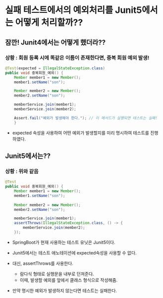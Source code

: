 # 실패 테스트에서의 예외처리를 Junit5에서는 어떻게 처리할까??

## 잠깐! Junit4에서는 어떻게 했더라??
### 상황 : 회원 등록 시에 똑같은 이름이 존재한다면, 중복 회원 예외 발생!
```java
@Test(expected = IllegalStateException.class)
public void 중복회원_예외() {
    Member member1 = new Member();
    member1.setName("son");

    Member member2 = new Member();
    member2.setName("son");

    memberService.join(member1);
    memberService.join(member2);

	Assert.fail("예외가 발생해야 한다."); // 이 메서드가 실행되면 테스트는 실패!
    }
```
* expected 속성을 사용하여 어떤 예외가 발생할지를 미리 명시하여 테스트를 진행하였다.

## Junit5에서는??
### 상황 : 위와 같음
```java
@Test
public void 중복회원_예외() {
    Member member1 = new Member();
    member1.setName("son");
    
    Member member2 = new Member();
    member2.setName("son");

    memberService.join(member1);
    assertThrows(IllegalStateException.class, () -> {
        memberService.join(member2);
    });
```
* SpringBoot가 현재 사용하는 테스트 유닛은 Junit5이다.
* Junit5에서는 테스트 애노테이션에 expected속성을 사용할 수 없다.
* 대신, assertThrows를 사용한다.
  - 람다식 형태로 실행문을 내부로 던져준다.
  - 이때, 발생할 예외를 앞에서 클래스 형식으로 작성해줌.

* 만약 명시한 예외가 발생하지 않는다면 테스트는 실패한다.
